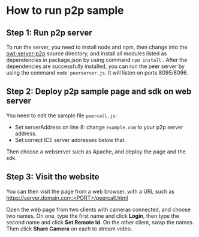 # How to run p2p sample

## Step 1: Run p2p server
To run the server, you need to install node and npm, then change into the [owt-server-p2p](https://github.com/open-webrtc-toolkit/owt-server-p2p) source directory, and install all modules listed as dependencies in package.json by using command `npm install`  .
After the dependencies are successfully installed, you can run the peer server by using the command `node peerserver.js`. It will listen on ports 8095/8096.

## Step 2:  Deploy p2p sample page and sdk on web server
You need to edit the sample file `peercall.js`:

 - Set serverAddress on line 8: change `example.com` to your p2p server address.
 - Set correct ICE server addresses below that.

Then choose a webserver such as Apache, and deploy the page and the sdk.

## Step 3: Visit the website
You can then visit the page from a web browser, with a URL such as https://server.domain.com:<PORT>/peercall.html

Open the web page from two clients with cameras connected, and choose two names. On one, type the first name and click **Login**, then type the second name and click **Set Remote Id**. On the other client, swap the names. Then click **Share Camera** on each to stream video.

